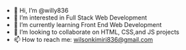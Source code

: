 - 👋 Hi, I’m @willy836
- 👀 I’m interested in Full Stack Web Development
- 🌱 I’m currently learning Front End Web Development
- 💞️ I’m looking to collaborate on HTML, CSS,and JS projects
- 📫 How to reach me: wilsonkimiri836@gmail.com

<!---
willy836/willy836 is a ✨ special ✨ repository because its `README.md` (this file) appears on your GitHub profile.
You can click the Preview link to take a look at your changes.
--->
